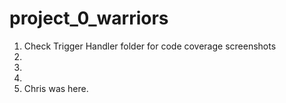 # project_0_warriors
1. Check Trigger Handler folder for code coverage screenshots
2.
3.
4.
5. Chris was here.
